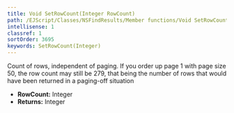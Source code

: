 ```yaml
---
title: Void SetRowCount(Integer RowCount)
path: /EJScript/Classes/NSFindResults/Member functions/Void SetRowCount(Integer p_0)
intellisense: 1
classref: 1
sortOrder: 3695
keywords: SetRowCount(Integer)
---
```



Count of rows, independent of paging. If you order up page 1 with page size 50, the row count may still be 279, that being the number of rows that would have been returned in a  paging-off situation



* **RowCount:** Integer
* **Returns:** Integer


